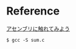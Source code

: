 # Reference

[アセンブリに触れてみよう](https://qiita.com/kaito_tateyama/items/89272098f4b286b64115)

```text
$ gcc -S sum.c
```
